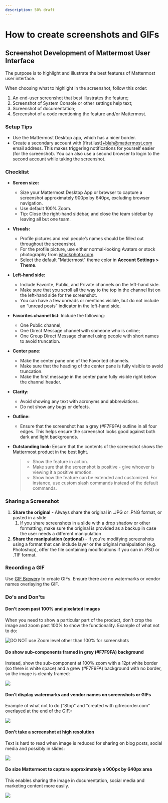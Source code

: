 ```yaml
---
description: 50% draft
---
```


# How to create screenshots and GIFs

## Screenshot Development of Mattermost User Interface

The purpose is to highlight and illustrate the best features of Mattermost user interface.

When choosing what to highlight in the screenshot, follow this order:

1. An end-user screenshot that best illustrates the feature;
2. Screenshot of System Console or other settings help text;
3. Screenshot of documentation;
4. Screenshot of a code mentioning the feature and/or Mattermost.

### **Setup Tips**

* Use the Mattermost Desktop app, which has a nicer border.
* Create a secondary account with \[first.last\]+blah@mattermost.com email address. This makes triggering notifications for yourself easier \(for the screenshot\). You can also use a second browser to login to the second account while taking the screenshot.

### **Checklist**

* **Screen size:**
  * Size your Mattermost Desktop App or browser to capture a screenshot approximately 900px by 640px, excluding browser navigation.
  * Use default 100% Zoom.
  * Tip: Close the right-hand sidebar, and close the team sidebar by leaving all but one team.
* **Visuals:**
  * Profile pictures and real people’s names should be filled out throughout the screenshot.
  * For the profile picture, use either normal-looking Avatars or stock photography from [istockphoto.com](https://www.istockphoto.com/).
  * Select the default "Mattermost" theme color in **Account Settings &gt; Theme**.
* **Left-hand side:**
  * Include Favorite, Public, and Private channels on the left-hand side.
  * Make sure that you scroll all the way to the top in the channel list on the left-hand side for the screenshot.
  * You can have a few unreads or mentions visible, but do not include an “unread posts” indicator in the left-hand side.
* **Favorites channel list**: Include the following:
  * One Public channel;
  * One Direct Message channel with someone who is online;
  * One Group Direct Message channel using people with short names to avoid truncation.
* **Center pane:**
  * Make the center pane one of the Favorited channels.
  * Make sure that the heading of the center pane is fully visible to avoid truncation.
  * Make the first message in the center pane fully visible right below the channel header.
* **Clarity:** 
  * Avoid showing any text with acronyms and abbreviations.
  * Do not show any bugs or defects.
* **Outline:**
  * Ensure that the screenshot has a grey \(\#F7F9FA\) outline in all four edges. This helps ensure the screenshot looks good against both dark and light backgrounds.
* **Outstanding look:** Ensure that the contents of the screenshot shows the Mattermost product in the best light.

  > * Show the feature in action.
  > * Make sure that the screenshot is positive - give whoever is viewing it a positive emotion.
  > * Show how the feature can be extended and customized. For instance, use custom slash commands instead of the default commands.

### Sharing a Screenshot

1. **Share the original** - Always share the original in .JPG or .PNG format, or pasted in a slide 
   1. If you share screenshots in a slide with a drop shadow or other formatting, make sure the original is provided as a backup in case the user needs a different manipulation 
2. **Share the manipulation \(optional\)** - If you're modifying screenshots using a format that can include layer or the original manipulation \(e.g. Photoshop\), offer the file containing modifications if you can in .PSD or .TIF format. 

### Recording a GIF

Use [GIF Brewery](https://gfycat.com/gifbrewery) to create GIFs. Ensure there are no watermarks or vendor names overlaying the GIF.

### Do's and Don'ts

#### Don't zoom past 100% and pixelated images

When you need to show a particular part of the product, don't crop the image and zoom past 100% to show the functionality. Example of what not to do: 

![DO NOT use Zoom level other than 100% for screenshots](../../../.gitbook/assets/image%20%286%29.png)

#### Do show sub-components framed in grey \(\#F7F9FA\) background 

Instead, show the sub-component at 100% zoom with a 12pt white border \(so there is white space\) and a grew \(\#F7F9FA\) background with no border, so the image is cleanly framed:

![](../../../.gitbook/assets/image%20%2812%29.png)

#### Don't display watermarks and vendor names on screenshots or GIFs

Example of what not to do \("Stop" and "created with gifrecorder.com" overlayed at the end of the GIF\):

![](../../../.gitbook/assets/image%20%2845%29.png)

#### Don't take a screenshot at high resolution

Text is hard to read when image is reduced for sharing on blog posts, social media and possibly in slides:

![](../../../.gitbook/assets/image%20%2851%29.png)

#### Do size Mattermost to capture approximately a 900px by 640px area

This enables sharing the image in documentation, social media and marketing content more easily.

![](../../../.gitbook/assets/image%20%2846%29.png)





